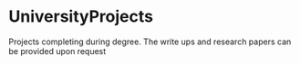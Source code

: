 # UniversityProjects
Projects completing during degree. 
The write ups and research papers can be provided upon request
